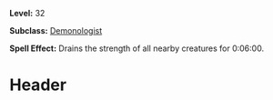 <!-- TITLE: Spell: Surge Of Enfeeblement -->
<!-- SUBTITLE:  -->

**Level:** 32

**Subclass:** [Demonologist](demonologist)

**Spell Effect:** Drains the strength of all nearby creatures for 0:06:00.

# Header
